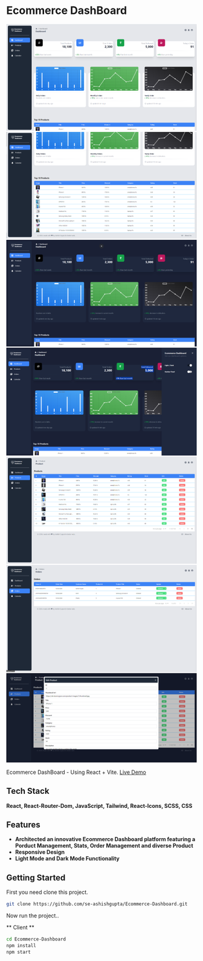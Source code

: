 # Ecommerce DashBoard

![](UI/UI1.png)
![](UI/UI2.png)
![](UI/UI3.png)
![](UI/UI4.png)
![](UI/UI5.png)
![](UI/UI6.png)
![](UI/UI7.png)

Ecommerce DashBoard - Using React + Vite.
[Live Demo](https://ecommerce-dashboard.vercel.app)

## Tech Stack

**React, React-Router-Dom, JavaScript, Tailwind, React-Icons, SCSS, CSS**

## Features

- **Architected an innovative Ecommerce Dashboard platform featuring a Porduct Management, Stats, Order Management and diverse Product**
- **Responsive Design**
- **Light Mode and Dark Mode Functionality**

## Getting Started

First you need clone this project.

```bash
git clone https://github.com/se-ashishgupta/Ecommerce-Dashboard.git
```

Now run the project..

** Client **

```bash
cd Ecommerce-Dashboard
npm install
npm start
```

